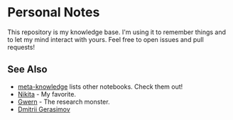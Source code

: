 Personal Notes
==============

This repository is my knowledge base. I'm using it to remember things and to let my mind interact with yours. Feel free to open issues and pull requests!

See Also
--------

-	[meta-knowledge](https://github.com/RichardLitt/meta-knowledge) lists other notebooks. Check them out!
-	[Nikita](https://nikitavoloboev.xyz) - My favorite.
-	[Gwern](https://www.gwern.net) - The research monster.
-	[Dmitrii Gerasimov](https://beepb00p.xyz)
